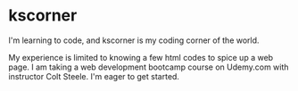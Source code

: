 # kscorner
I'm learning to code, and kscorner is my coding corner of the world.

My experience is limited to knowing a few html codes to spice up a web page. I am taking a web development bootcamp course on Udemy.com with instructor Colt Steele. I'm eager to get started.
